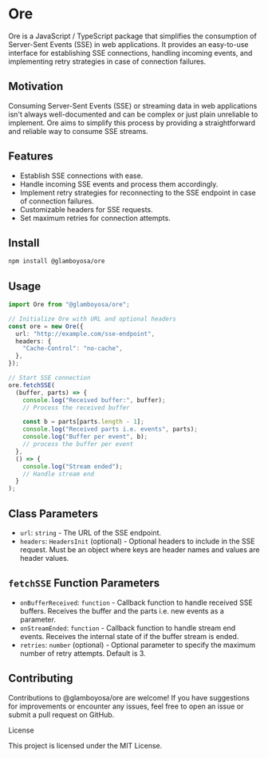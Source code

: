 # Ore

Ore is a JavaScript / TypeScript package that simplifies the consumption of Server-Sent Events (SSE) in web applications. It provides an easy-to-use interface for establishing SSE connections, handling incoming events, and implementing retry strategies in case of connection failures.

## Motivation

Consuming Server-Sent Events (SSE) or streaming data in web applications isn't always well-documented and can be complex or just plain unreliable to implement. Ore aims to simplify this process by providing a straightforward and reliable way to consume SSE streams.

## Features

- Establish SSE connections with ease.
- Handle incoming SSE events and process them accordingly.
- Implement retry strategies for reconnecting to the SSE endpoint in case of connection failures.
- Customizable headers for SSE requests.
- Set maximum retries for connection attempts.

## Install

```bash
npm install @glamboyosa/ore
```

## Usage

```typescript
import Ore from "@glamboyosa/ore";

// Initialize Ore with URL and optional headers
const ore = new Ore({
  url: "http://example.com/sse-endpoint",
  headers: {
    "Cache-Control": "no-cache",
  },
});

// Start SSE connection
ore.fetchSSE(
  (buffer, parts) => {
    console.log("Received buffer:", buffer);
    // Process the received buffer

    const b = parts[parts.length - 1];
    console.log("Received parts i.e. events", parts);
    console.log("Buffer per event", b);
    // process the buffer per event
  },
  () => {
    console.log("Stream ended");
    // Handle stream end
  }
);
```

## Class Parameters

- `url`: `string` - The URL of the SSE endpoint.
- `headers`: `HeadersInit` (optional) - Optional headers to include in the SSE request. Must be an object where keys are header names and values are header values.

## `fetchSSE` Function Parameters

- `onBufferReceived`: `function` - Callback function to handle received SSE buffers. Receives the buffer and the parts i.e. new events as a parameter.
- `onStreamEnded`: `function` - Callback function to handle stream end events. Receives the internal state of if the buffer stream is ended.
- `retries`: `number` (optional) - Optional parameter to specify the maximum number of retry attempts. Default is 3.

## Contributing

Contributions to @glamboyosa/ore are welcome! If you have suggestions for improvements or encounter any issues, feel free to open an issue or submit a pull request on GitHub.

License

This project is licensed under the MIT License.

```

```
